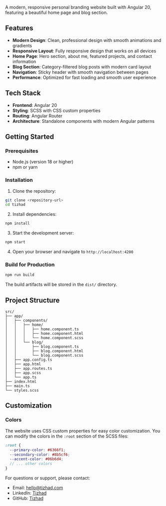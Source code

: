 A modern, responsive personal branding website built with Angular 20, featuring a beautiful home page and blog section.

## Features

- **Modern Design**: Clean, professional design with smooth animations and gradients
- **Responsive Layout**: Fully responsive design that works on all devices
- **Home Page**: Hero section, about me, featured projects, and contact information
- **Blog Section**: Category-filtered blog posts with modern card layout
- **Navigation**: Sticky header with smooth navigation between pages
- **Performance**: Optimized for fast loading and smooth user experience

## Tech Stack

- **Frontend**: Angular 20
- **Styling**: SCSS with CSS custom properties
- **Routing**: Angular Router
- **Architecture**: Standalone components with modern Angular patterns

## Getting Started

### Prerequisites

- Node.js (version 18 or higher)
- npm or yarn

### Installation

1. Clone the repository:

```bash
git clone <repository-url>
cd tizhad
```

2. Install dependencies:

```bash
npm install
```

3. Start the development server:

```bash
npm start
```

4. Open your browser and navigate to `http://localhost:4200`

### Build for Production

```bash
npm run build
```

The build artifacts will be stored in the `dist/` directory.

## Project Structure

```
src/
├── app/
│   ├── components/
│   │   ├── home/
│   │   │   ├── home.component.ts
│   │   │   ├── home.component.html
│   │   │   └── home.component.scss
│   │   └── blog/
│   │       ├── blog.component.ts
│   │       ├── blog.component.html
│   │       └── blog.component.scss
│   ├── app.config.ts
│   ├── app.html
│   ├── app.routes.ts
│   ├── app.scss
│   └── app.ts
├── index.html
├── main.ts
└── styles.scss
```

## Customization

### Colors

The website uses CSS custom properties for easy color customization. You can modify the colors in the `:root` section of the SCSS files:

```scss
:root {
  --primary-color: #6366f1;
  --secondary-color: #8b5cf6;
  --accent-color: #06b6d4;
  // ... other colors
}
```

For questions or support, please contact:

- Email: hello@tizhad.com
- LinkedIn: [Tizhad](https://linkedin.com/in/tizhad)
- GitHub: [Tizhad](https://github.com/tizhad)
